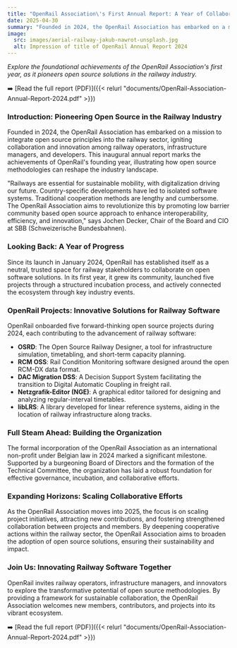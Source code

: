 ```yaml
---
title: "OpenRail Association\'s First Annual Report: A Year of Collaborative Innovation"
date: 2025-04-30
summary: "Founded in 2024, the OpenRail Association has embarked on a mission to integrate open source principles into the railway sector, igniting collaboration and innovation among railway operators, infrastructure managers, and developers. The inaugural annual report marks the achievements of OpenRail's founding year, illustrating how open source methodologies can reshape the industry landscape."
image:
  src: images/aerial-railway-jakub-nawrot-unsplash.jpg
  alt: Impression of title of OpenRail Annual Report 2024
---
```


*Explore the foundational achievements of the OpenRail Association's first year, as it pioneers open source solutions in the railway industry.*

➡️ [Read the full report (PDF)]({{< relurl "documents/OpenRail-Association-Annual-Report-2024.pdf" >}})

### Introduction: Pioneering Open Source in the Railway Industry

Founded in 2024, the OpenRail Association has embarked on a mission to integrate open source principles into the railway sector, igniting collaboration and innovation among railway operators, infrastructure managers, and developers. This inaugural annual report marks the achievements of OpenRail's founding year, illustrating how open source methodologies can reshape the industry landscape.

"Railways are essential for sustainable mobility, with digitalization driving our future. Country-specific developments have led to isolated software systems. Traditional cooperation methods are lengthy and cumbersome. The OpenRail Association aims to revolutionize this by promoting low barrier community based open source approach to enhance interoperability, efficiency, and innovation," says Jochen Decker, Chair of the Board and CIO at SBB (Schweizerische Bundesbahnen).

### Looking Back: A Year of Progress

Since its launch in January 2024, OpenRail has established itself as a neutral, trusted space for railway stakeholders to collaborate on open software solutions. In its first year, it grew its community, launched five projects through a structured incubation process, and actively connected the ecosystem through key industry events.

### OpenRail Projects: Innovative Solutions for Railway Software

OpenRail onboarded five forward-thinking open source projects during 2024, each contributing to the advancement of railway software:

* **OSRD**: The Open Source Railway Designer, a tool for infrastructure simulation, timetabling, and short-term capacity planning.
* **RCM OSS**: Rail Condition Monitoring software designed around the open RCM-DX data format.
* **DAC Migration DSS**: A Decision Support System facilitating the transition to Digital Automatic Coupling in freight rail.
* **Netzgrafik-Editor (NGE)**: A graphical editor tailored for designing and analyzing regular-interval timetables.
* **libLRS**: A library developed for linear reference systems, aiding in the location of railway infrastructure along tracks.

### Full Steam Ahead: Building the Organization

The formal incorporation of the OpenRail Association as an international non-profit under Belgian law in 2024 marked a significant milestone. Supported by a burgeoning Board of Directors and the formation of the Technical Committee, the organization has laid a robust foundation for effective governance, incubation, and collaborative efforts.

### Expanding Horizons: Scaling Collaborative Efforts

As the OpenRail Association moves into 2025, the focus is on scaling project initiatives, attracting new contributions, and fostering strengthened collaboration between projects and members. By deepening cooperative actions within the railway sector, the OpenRail Association aims to broaden the adoption of open source solutions, ensuring their sustainability and impact.

### Join Us: Innovating Railway Software Together

OpenRail invites railway operators, infrastructure managers, and innovators to explore the transformative potential of open source methodologies. By providing a framework for sustainable collaboration, the OpenRail Association welcomes new members, contributors, and projects into its vibrant ecosystem.

➡️ [Read the full report (PDF)]({{< relurl "documents/OpenRail-Association-Annual-Report-2024.pdf" >}})
